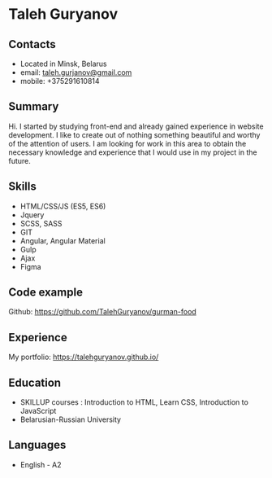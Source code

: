 # Taleh Guryanov

## Contacts
* Located in Minsk, Belarus
* email: taleh.gurjanov@gmail.com
* mobile: +375291610814

## Summary
Hi. I started by studying front-end and already gained experience in website development. I like to create out of nothing something beautiful and worthy of the attention of users. I am looking for work in this area to obtain the necessary knowledge and experience that I would use in my project in the future.

## Skills
* HTML/CSS/JS (ES5, ES6)
* Jquery
* SCSS, SASS
* GIT
* Angular, Angular Material
* Gulp
* Ajax
* Figma

## Code example
Github: https://github.com/TalehGuryanov/gurman-food

## Experience
My portfolio: https://talehguryanov.github.io/


## Education
* SKILLUP courses : Introduction to HTML, Learn CSS, Introduction to JavaScript
* Belarusian-Russian University

## Languages
* English - A2